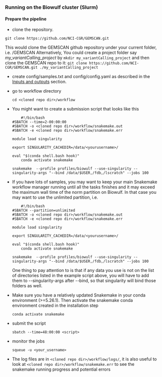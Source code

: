 ### Running on the Biowulf cluster (Slurm)

#### Prepare the pipeline

- clone the repository. 

```git clone https://github.com/NCI-CGR/GEMSCAN.git```

  This would clone the GEMSCAN github repository under your current folder, i.e. <your current dir>/GEMSCAN
  Alternatively, You could create a project folder say _my_variantCalling_project_ by
  ```mkdir my_variantCalling_project```
  and then clone the GEMSCAN repo to it:
  ```git clone https://github.com/NCI-CGR/GEMSCAN.git ./my_variantCalling_project```

- create config/samples.txt and config/config.yaml as described in the [Inputs and outputs](inputs_and_outputs.md) section.

- go to workflow directory

	```cd <cloned repo dir>/workflow```

- You might want to create a submission script that looks like this

	```
        #!/bin/bash
	#SBATCH --time=2-00:00:00
	#SBATCH -o <cloned repo dir>/workflow/snakemake.out
	#SBATCH -e <cloned repo dir>/workflow/snakemake.err
	
	module load singularity
	
	export SINGULARITY_CACHEDIR=/data/<yourusername>/
	
	eval "$(conda shell.bash hook)"
        conda activate snakemake
	
	snakemake  --profile profiles/biowulf --use-singularity --singularity-args "--bind /data/$USER,/fdb,/lscratch" --jobs 100
  ```

- If you have lots of samples, you may want to keep your main Snakemake workflow manager running until all the tasks finishes and it may exceed the maximum wall time of the norm partition on Biowulf. In that case you may want to use the unlimited partition, i.e.
	
	```
        #!/bin/bash
	#SBATCH --partition=unlimited	
	#SBATCH -o <cloned repo dir>/workflow/snakemake.out
	#SBATCH -e <cloned repo dir>/workflow/snakemake.err
	
	module load singularity
	
	export SINGULARITY_CACHEDIR=/data/<yourusername>/
	
	eval "$(conda shell.bash hook)"
        conda activate snakemake
	
	snakemake  --profile profiles/biowulf --use-singularity --singularity-args "--bind /data/$USER,/fdb,/lscratch" --jobs 100
  ```
	
	One thing to pay attention to is that if any data you use is not on the list of directories listed in the example script above, you will have to add them to --singularity-args after --bind, so that singularity will bind those folders as well.  

- Make sure you have a relatively updated Snakemake in your conda environment (>=5.26.1).  Then activate the snakemake conda environment created in the installation step 

	```conda activate snakemake```

- submit the script 

	```sbatch --time=48:00:00 <script>```

- monitor the jobs

	```squeue -u <your_username>```

- The log files are in ```<cloned repo dir>/workflow/logs/```, it is also useful to look at ```<cloned repo dir>/workflow/snakemake.err``` to see the snakemake running progress and potential errors
